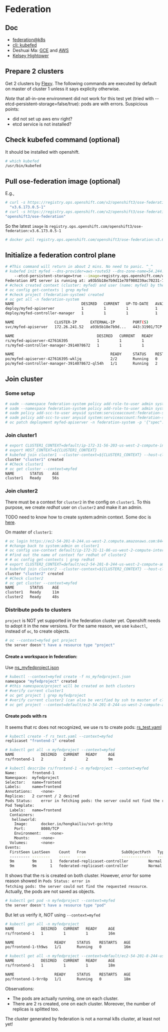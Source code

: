 # Federation

## Doc
* [federation@k8s](https://kubernetes.io/docs/tasks/federation/federation-service-discovery/)
* [cli: kubefed](https://kubernetes.io/docs/admin/kubefed/)
* Deshuai Ma: [GCE](https://github.com/mdshuai/tools/blob/master/k8s/docs/deploy-federation-gce.md) and [AWS](https://github.com/mdshuai/tools/blob/master/k8s/docs/deploy-federation-ec2.md)
* [Kelsey Hightower](https://github.com/kelseyhightower/kubernetes-cluster-federation)

## Prepare 2 clusters

Get 2 clusters by [Flexy](flexy.md). The following commands are executed by default on master of cluster 1 unless it says explicity otherwise.

_Note_ that all-in-one environment did not work for this test yet (tried with --etcd-persistent-storage=false/true): pods are with errors. Suspicious points:

* did not set up aws env right?
* etcd service is not installed?

## Check kubefed command (optional)
It should be installed with openshift.

```sh
# which kubefed
/usr/bin/kubefed
```

## Pull ose-federation image (optional)
E.g.,

```sh
# curl -s https://registry.ops.openshift.com/v2/openshift3/ose-federation/tags/list | jq ".tags" | sort -V -r | sed -n 3p | sed 's/.$//'
  "v3.6.173.0.5-1"
# curl -s https://registry.ops.openshift.com/v2/openshift3/ose-federation/tags/list | jq ".name"
"openshift3/ose-federation"
```

So the latest <code>image</code> is <code>registry.ops.openshift.com/openshift3/ose-federation:v3.6.173.0.5-1</code>

```sh
# docker pull registry.ops.openshift.com/openshift3/ose-federation:v3.6.173.0.5-1
```

## Initialize a federation control plane

```sh
# #This command will return in about 2 mins. No need to panic. ^_^
# kubefed init myfed --dns-provider=aws-route53 --dns-zone-name=54.244.59.49.xip.io \
    --etcd-persistent-storage=true --image=registry.ops.openshift.com/openshift3/ose-federation:v3.6.173.0.5-1
Federation API server is running at: a93b5b18e7b9d11e78f980239ac70231-715675010.us-west-2.elb.amazonaws.com
# #check created context (cluster: myfed) and user (name: myfed) by the above command
# oc config get-contexts | grep myfed
# #check project (federation-system) created 
# oc get all -n federation-system 
NAME                              DESIRED   CURRENT   UP-TO-DATE   AVAILABLE   AGE
deploy/myfed-apiserver            1         1         1            1           13m
deploy/myfed-controller-manager   1         1         1            1           13m

NAME                  CLUSTER-IP      EXTERNAL-IP        PORT(S)         AGE
svc/myfed-apiserver   172.26.241.52   a93b5b18e7b9d...   443:31901/TCP   14m

NAME                                     DESIRED   CURRENT   READY     AGE
rs/myfed-apiserver-427616395             1         1         1         13m
rs/myfed-controller-manager-3914078672   1         1         1         13m

NAME                                           READY     STATUS    RESTARTS   AGE
po/myfed-apiserver-427616395-wkljq             2/2       Running   0          13m
po/myfed-controller-manager-3914078672-ql54h   1/1       Running   2          13m

```

## Join cluster

### Some setup

```sh
# oadm --namespace federation-system policy add-role-to-user admin system:serviceaccount:federation-system:default
# oadm --namespace federation-system policy add-role-to-user admin system:serviceaccount:federation-system:federation-controller-manager
# oadm policy add-scc-to-user anyuid system:serviceaccount:federation-system:deployer -n federation-system
# oadm policy add-scc-to-user anyuid system:serviceaccount:federation-system:default -n federation-system
# oc patch deployment myfed-apiserver -n federation-system -p '{"spec": {"template": {"spec": {"securityContext": {"runAsUser": 0}}}}}'
```

### Join cluster1

```sh
# export CLUSTER1_CONTEXT=default/ip-172-31-56-203-us-west-2-compute-internal:8443/system:admin
# export HOST_CONTEXT=${CLUSTER1_CONTEXT}
# kubefed join cluster1 --cluster-context=${CLUSTER1_CONTEXT} --host-cluster-context=${HOST_CONTEXT} --context=myfed
cluster "cluster1" created
# #Check cluster1
# oc get cluster --context=myfed
NAME       STATUS    AGE
cluster1   Ready     56s

```

### Join cluster2

There must be a context for <code>cluster2</code> in the config on <code>cluster1</code>.
To this purpose, we create _redhat_ user on <code>cluster2</code> and make it an admin.

TODO need to know how to create system:admin context. Some doc is [here](https://docs.openshift.org/latest/cli_reference/manage_cli_profiles.html).

On master of <code>cluster1</code>:

```sh
# oc login https://ec2-54-201-8-244.us-west-2.compute.amazonaws.com:8443 -u redhat -p <secret>
# #change back to system:admin on cluster1
# oc config use-context default/ip-172-31-11-86-us-west-2-compute-internal:8443/system:admin
# #find out the name of context for redhat of cluster2
# # oc config get-contexts | grep redhat
# export CLUSTER2_CONTEXT=default/ec2-54-201-8-244-us-west-2-compute-amazonaws-com:8443/redhat
# kubefed join cluster2 --cluster-context=${CLUSTER2_CONTEXT} --host-cluster-context=${HOST_CONTEXT} --context=myfed
cluster "cluster2" created
# #Check cluster2
# oc get cluster --context=myfed
NAME       STATUS    AGE
cluster1   Ready     11m
cluster2   Ready     48s

```

### Distribute pods to clusters

<code>project</code> is NOT yet supported in the federation cluster yet. Openshift needs to adopt it in the new versions.
For the same reason, we use <code>kubectl</code>, instead of <code>oc</code>, to create objects.

```sh
# oc --context=myfed get project
the server doesn't have a resource type "project"
```

#### Create a workspace in federation:
Use [ns_myfedproject.json](../files/ns_myfedproject.json)

```sh
# kubectl --context=myfed create -f ns_myfedproject.json 
namespace "myfedproject" created
# #this namespace/project will be created on both clusters
# #verify current cluster1
# oc get project | grep myfedproject
# #verify current cluster2 (can also be verified by ssh to master of cluster2)
# oc get project --context=default/ec2-54-201-8-244-us-west-2-compute-amazonaws-com:8443/redhat | grep myfedproject
```

#### Create pods with rs
It seems that rc does not recognized, we use rs to create pods: [rs_test.yaml](../files/rs_test.yaml)

```sh
# kubectl create -f rs_test.yaml --context=myfed
replicaset "frontend-1" created

# kubectl get all -n myfedproject --context=myfed
NAME            DESIRED   CURRENT   READY     AGE
rs/frontend-1   2         2         2         9m

# kubectl describe rs/frontend-1 -n myfedproject --context=myfed
Name:		frontend-1
Namespace:	myfedproject
Selector:	name=frontend
Labels:		name=frontend
Annotations:	<none>
Replicas:	2 current / 2 desired
Pods Status:	error in fetching pods: the server could not find the requested resource
Pod Template:
  Labels:	name=frontend
  Containers:
   helloworld:
    Image:		docker.io/hongkailiu/svt-go:http
    Port:		8080/TCP
    Environment:	<none>
    Mounts:		<none>
  Volumes:		<none>
Events:
  FirstSeen	LastSeen	Count	From				SubObjectPath	Type		Reason		Message
  ---------	--------	-----	----				-------------	--------	------		-------
  9m		9m		1	federated-replicaset-controller			Normal		CreateInCluster	Creating replicaset in cluster cluster1
  9m		9m		1	federated-replicaset-controller			Normal		CreateInCluster	Creating replicaset in cluster cluster2

```


It shows that the rs is created on both cluster. However, _error_ for some reason showed in <code>Pods Status:	error in fetching pods: the server could not find the requested resource</code>. Actually, the pods are not saved as objects.

```sh
# kubectl get pod -n myfedproject --context=myfed
the server doesn't have a resource type "pod"
```

But let us verify it, _NOT_ using <code>--context=myfed</code>

```sh
# kubectl get all -n myfedproject 
NAME            DESIRED   CURRENT   READY     AGE
rs/frontend-1   1         1         1         16m

NAME                  READY     STATUS    RESTARTS   AGE
po/frontend-1-th9ws   1/1       Running   0          16m

# kubectl get all -n myfedproject --context=default/ec2-54-201-8-244-us-west-2-compute-amazonaws-com:8443/redhat
NAME            DESIRED   CURRENT   READY     AGE
rs/frontend-1   1         1         1         18m

NAME                  READY     STATUS    RESTARTS   AGE
po/frontend-1-9rr8p   1/1       Running   0          18m
```

Observations:

* The pods are actually running, one on each cluster.
* There are 2 rs created, one on each cluster. Moreover, the number of replicas is splitted too.

The cluster generated by federation is not a normal k8s cluster, at least not yet!
